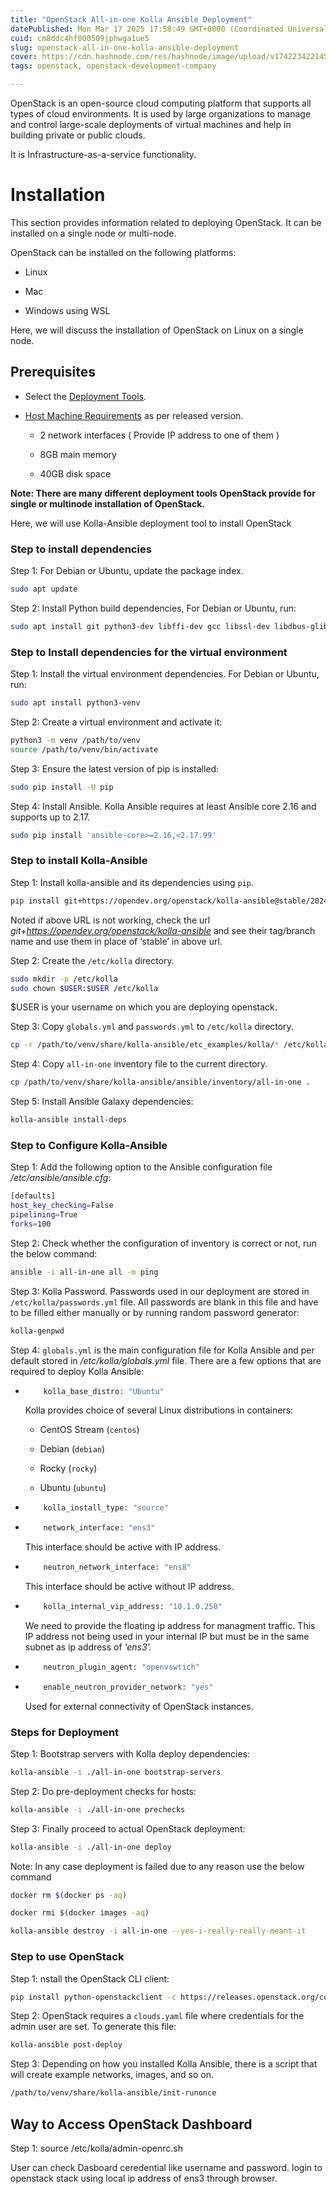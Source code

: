 ```yaml
---
title: "OpenStack All-in-one Kolla Ansible Deployment"
datePublished: Mon Mar 17 2025 17:58:49 GMT+0000 (Coordinated Universal Time)
cuid: cm8ddc4hf000509jphwga1ue5
slug: openstack-all-in-one-kolla-ansible-deployment
cover: https://cdn.hashnode.com/res/hashnode/image/upload/v1742234221458/408b1330-4947-4ebf-a8ff-982c1f4d282d.jpeg
tags: openstack, openstack-development-company

---
```


OpenStack is an open-source cloud computing platform that supports all types of cloud environments. It is used by large organizations to manage and control large-scale deployments of virtual machines and help in building private or public clouds.

It is Infrastructure-as-a-service functionality.

# Installation

This section provides information related to deploying OpenStack. It can be installed on a single node or multi-node.

OpenStack can be installed on the following platforms:

* Linux
    
* Mac
    
* Windows using WSL
    

Here, we will discuss the installation of OpenStack on Linux on a single node.

## Prerequisites

* Select the [Deployment Tools](https://www.openstack.org/software/project-navigator/deployment-tools).
    
* [Host Machine Requirements](https://docs.openstack.org/kolla-ansible/2024.2/user/quickstart.html) as per released version.
    
    * 2 network interfaces ( Provide IP address to one of them )
        
    * 8GB main memory
        
    * 40GB disk space
        

**Note: There are many different deployment tools OpenStack provide for single or multinode installation of OpenStack.**

Here, we will use Kolla-Ansible deployment tool to install OpenStack

### Step to install dependencies

Step 1: For Debian or Ubuntu, update the package index.

```bash
sudo apt update
```

Step 2: Install Python build dependencies, For Debian or Ubuntu, run:

```bash
sudo apt install git python3-dev libffi-dev gcc libssl-dev libdbus-glib-1-dev
```

### Step to Install dependencies for the virtual environment

Step 1: Install the virtual environment dependencies. For Debian or Ubuntu, run:

```bash
sudo apt install python3-venv
```

Step 2: Create a virtual environment and activate it:

```bash
python3 -m venv /path/to/venv
source /path/to/venv/bin/activate
```

Step 3: Ensure the latest version of pip is installed:

```bash
sudo pip install -U pip
```

Step 4: Install Ansible. Kolla Ansible requires at least Ansible core 2.16 and supports up to 2.17.

```bash
sudo pip install 'ansible-core>=2.16,<2.17.99'
```

### Step to install Kolla-Ansible

Step 1: Install kolla-ansible and its dependencies using `pip`.

```bash
pip install git+https://opendev.org/openstack/kolla-ansible@stable/2024.2
```

Noted if above URL is not working, check the url *git+https://opendev.org/openstack/kolla-ansible* and see their tag/branch name and use them in place of ‘stable’ in above url.

Step 2: Create the `/etc/kolla` directory.

```bash
sudo mkdir -p /etc/kolla
sudo chown $USER:$USER /etc/kolla
```

$USER is your username on which you are deploying openstack.

Step 3: Copy `globals.yml` and `passwords.yml` to `/etc/kolla` directory.

```bash
cp -r /path/to/venv/share/kolla-ansible/etc_examples/kolla/* /etc/kolla
```

Step 4: Copy `all-in-one` inventory file to the current directory.

```bash
cp /path/to/venv/share/kolla-ansible/ansible/inventory/all-in-one .
```

Step 5: Install Ansible Galaxy dependencies:

```bash
kolla-ansible install-deps
```

### Step to Configure Kolla-Ansible

Step 1: Add the following option to the Ansible configuration file */etc/ansible/ansible.cfg*:

```bash
[defaults]
host_key_checking=False
pipelining=True
forks=100
```

Step 2: Check whether the configuration of inventory is correct or not, run the below command:

```bash
ansible -i all-in-one all -m ping
```

Step 3: Kolla Password. Passwords used in our deployment are stored in `/etc/kolla/passwords.yml` file. All passwords are blank in this file and have to be filled either manually or by running random password generator:

```bash
kolla-genpwd
```

Step 4: `globals.yml` is the main configuration file for Kolla Ansible and per default stored in */etc/kolla/globals.yml* file. There are a few options that are required to deploy Kolla Ansible:

* ```bash
      kolla_base_distro: "Ubuntu"
    ```
    
    Kolla provides choice of several Linux distributions in containers:
    
    * CentOS Stream (`centos`)
        
    * Debian (`debian`)
        
    * Rocky (`rocky`)
        
    * Ubuntu (`ubuntu`)
        
    
* ```bash
      kolla_install_type: "source"
    ```
    
* ```bash
      network_interface: "ens3"
    ```
    
    This interface should be active with IP address.
    
* ```bash
      neutron_network_interface: "ens8"
    ```
    
    This interface should be active without IP address.
    
* ```bash
      kolla_internal_vip_address: "10.1.0.250"
    ```
    
    We need to provide the floating ip address for managment traffic. This IP address not being used in your internal IP but must be in the same subnet as ip address of *‘ens3’.*
    
* ```bash
      neutron_plugin_agent: "openvswtich"
    ```
    
* ```bash
      enable_neutron_provider_network: "yes"
    ```
    
    Used for external connectivity of OpenStack instances.
    

### Steps for Deployment

Step 1: Bootstrap servers with Kolla deploy dependencies:

```bash
kolla-ansible -i ./all-in-one bootstrap-servers
```

Step 2: Do pre-deployment checks for hosts:

```bash
kolla-ansible -i ./all-in-one prechecks
```

Step 3: Finally proceed to actual OpenStack deployment:

```bash
kolla-ansible -i ./all-in-one deploy
```

Note: In any case deployment is failed due to any reason use the below command

```bash
docker rm $(docker ps -aq)
```

```bash
docker rmi $(docker images -aq)
```

```bash
kolla-ansible destroy -i all-in-one --yes-i-really-really-meant-it
```

### Step to use OpenStack

Step 1: nstall the OpenStack CLI client:

```bash
pip install python-openstackclient -c https://releases.openstack.org/constraints/upper/2024.2
```

Step 2: OpenStack requires a `clouds.yaml` file where credentials for the admin user are set. To generate this file:

```bash
kolla-ansible post-deploy
```

Step 3: Depending on how you installed Kolla Ansible, there is a script that will create example networks, images, and so on.

```bash
/path/to/venv/share/kolla-ansible/init-runonce
```

## Way to Access OpenStack Dashboard

Step 1: source /etc/kolla/admin-openrc.sh

User can check Dasboard ceredential like username and password. login to openstack stack using local ip address of ens3 through browser.